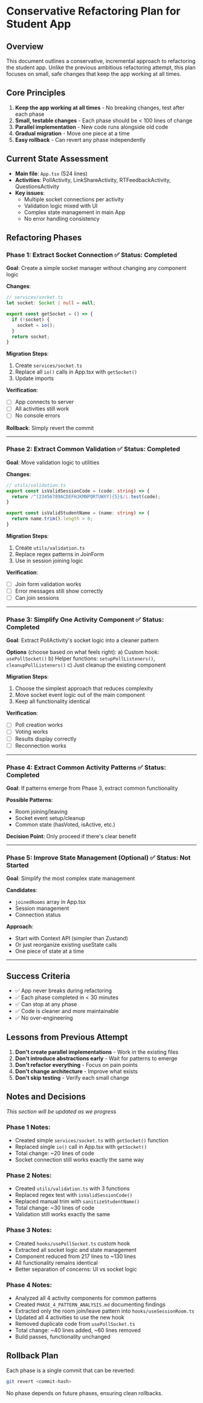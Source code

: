 # Conservative Refactoring Plan for Student App

## Overview
This document outlines a conservative, incremental approach to refactoring the student app. Unlike the previous ambitious refactoring attempt, this plan focuses on small, safe changes that keep the app working at all times.

## Core Principles
1. **Keep the app working at all times** - No breaking changes, test after each phase
2. **Small, testable changes** - Each phase should be < 100 lines of change
3. **Parallel implementation** - New code runs alongside old code
4. **Gradual migration** - Move one piece at a time
5. **Easy rollback** - Can revert any phase independently

## Current State Assessment
- **Main file**: `App.tsx` (524 lines)
- **Activities**: PollActivity, LinkShareActivity, RTFeedbackActivity, QuestionsActivity
- **Key issues**: 
  - Multiple socket connections per activity
  - Validation logic mixed with UI
  - Complex state management in main App
  - No error handling consistency

## Refactoring Phases

### Phase 1: Extract Socket Connection ✅ Status: Completed
**Goal**: Create a simple socket manager without changing any component logic

**Changes**:
```typescript
// services/socket.ts
let socket: Socket | null = null;

export const getSocket = () => {
  if (!socket) {
    socket = io();
  }
  return socket;
}
```

**Migration Steps**:
1. Create `services/socket.ts`
2. Replace all `io()` calls in App.tsx with `getSocket()`
3. Update imports

**Verification**:
- [ ] App connects to server
- [ ] All activities still work
- [ ] No console errors

**Rollback**: Simply revert the commit

---

### Phase 2: Extract Common Validation ✅ Status: Completed
**Goal**: Move validation logic to utilities

**Changes**:
```typescript
// utils/validation.ts
export const isValidSessionCode = (code: string) => {
  return /^[23456789ACDEFHJKMNPQRTUWXY]{5}$/i.test(code);
}

export const isValidStudentName = (name: string) => {
  return name.trim().length > 0;
}
```

**Migration Steps**:
1. Create `utils/validation.ts`
2. Replace regex patterns in JoinForm
3. Use in session joining logic

**Verification**:
- [ ] Join form validation works
- [ ] Error messages still show correctly
- [ ] Can join sessions

---

### Phase 3: Simplify One Activity Component ✅ Status: Completed
**Goal**: Extract PollActivity's socket logic into a cleaner pattern

**Options** (choose based on what feels right):
a) Custom hook: `usePollSocket()`
b) Helper functions: `setupPollListeners()`, `cleanupPollListeners()`
c) Just cleanup the existing component

**Migration Steps**:
1. Choose the simplest approach that reduces complexity
2. Move socket event logic out of the main component
3. Keep all functionality identical

**Verification**:
- [ ] Poll creation works
- [ ] Voting works
- [ ] Results display correctly
- [ ] Reconnection works

---

### Phase 4: Extract Common Activity Patterns ✅ Status: Completed
**Goal**: If patterns emerge from Phase 3, extract common functionality

**Possible Patterns**:
- Room joining/leaving
- Socket event setup/cleanup
- Common state (hasVoted, isActive, etc.)

**Decision Point**: Only proceed if there's clear benefit

---

### Phase 5: Improve State Management (Optional) ✅ Status: Not Started
**Goal**: Simplify the most complex state management

**Candidates**:
- `joinedRooms` array in App.tsx
- Session management
- Connection status

**Approach**:
- Start with Context API (simpler than Zustand)
- Or just reorganize existing useState calls
- One piece of state at a time

---

## Success Criteria
- ✅ App never breaks during refactoring
- ✅ Each phase completed in < 30 minutes
- ✅ Can stop at any phase
- ✅ Code is cleaner and more maintainable
- ✅ No over-engineering

## Lessons from Previous Attempt
1. **Don't create parallel implementations** - Work in the existing files
2. **Don't introduce abstractions early** - Wait for patterns to emerge
3. **Don't refactor everything** - Focus on pain points
4. **Don't change architecture** - Improve what exists
5. **Don't skip testing** - Verify each small change

## Notes and Decisions
_This section will be updated as we progress_

### Phase 1 Notes:
- Created simple `services/socket.ts` with `getSocket()` function
- Replaced single `io()` call in App.tsx with `getSocket()`
- Total change: ~20 lines of code
- Socket connection still works exactly the same way

### Phase 2 Notes:
- Created `utils/validation.ts` with 3 functions
- Replaced regex test with `isValidSessionCode()` 
- Replaced manual trim with `sanitizeStudentName()`
- Total change: ~30 lines of code
- Validation still works exactly the same

### Phase 3 Notes:
- Created `hooks/usePollSocket.ts` custom hook
- Extracted all socket logic and state management
- Component reduced from 217 lines to ~130 lines
- All functionality remains identical
- Better separation of concerns: UI vs socket logic

### Phase 4 Notes:
- Analyzed all 4 activity components for common patterns
- Created `PHASE_4_PATTERN_ANALYSIS.md` documenting findings
- Extracted only the room join/leave pattern into `hooks/useSessionRoom.ts`
- Updated all 4 activities to use the new hook
- Removed duplicate code from `usePollSocket.ts`
- Total change: ~40 lines added, ~60 lines removed
- Build passes, functionality unchanged

## Rollback Plan
Each phase is a single commit that can be reverted:
```bash
git revert <commit-hash>
```

No phase depends on future phases, ensuring clean rollbacks.